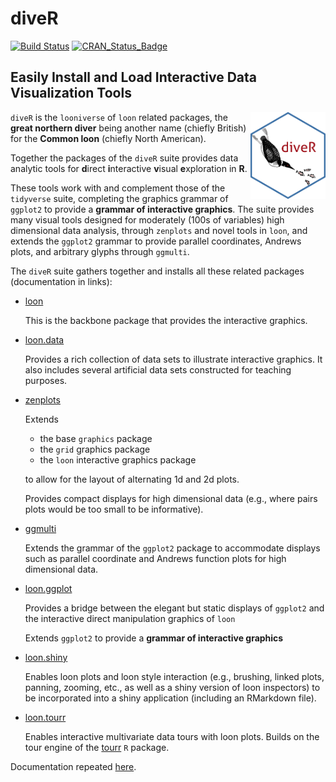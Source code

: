 # diveR 

[![Build Status](https://travis-ci.com/great-northern-diver/diveR.svg?branch=master)](https://travis-ci.com/great-northern-diver/diveR) 
[![CRAN\_Status\_Badge](http://www.r-pkg.org/badges/version/diveR)](https://cran.r-project.org/package=diveR)

## Easily Install and Load Interactive Data Visualization Tools


<img src="man/figures/logo.png" align="right" width="120" />

`diveR` is the `looniverse` of `loon` related packages, the **great northern diver** being another name (chiefly British) for the **Common loon** (chiefly North American). 


Together the packages of the `diveR` suite provides data analytic tools for  **d**irect **i**nteractive **v**isual **e**xploration in **R**.

These tools work with and complement those of the `tidyverse` suite, completing the graphics grammar of `ggplot2` to provide a **grammar of interactive graphics**. The suite provides many visual tools designed for moderately (100s of variables) high dimensional data analysis, through `zenplots` and novel tools in `loon`, and extends the `ggplot2` grammar to provide parallel coordinates, Andrews plots, and arbitrary glyphs through `ggmulti`.

The  `diveR` suite gathers together and installs all these related packages (documentation in links):

- [loon](http://great-northern-diver.github.io/loon/)

  This is the backbone package that provides the interactive graphics.
   
- [loon.data](http://great-northern-diver.github.io/loon.data/)

  Provides a rich collection of data sets to illustrate interactive graphics.  It also includes several artificial data sets constructed for teaching purposes.
  
- [zenplots](http://great-northern-diver.github.io/zenplots/)

  Extends 
  
  - the base `graphics` package
  - the `grid` graphics package
  - the `loon` interactive graphics package
  
  to allow for the layout of alternating 1d and 2d plots.
  
  Provides compact displays for high dimensional data 
  (e.g., where pairs plots would be too small to be informative).

- [ggmulti](http://great-northern-diver.github.io/ggmulti/)

  Extends the grammar of the  `ggplot2` package to accommodate displays such as parallel coordinate and Andrews function plots for high dimensional data.
  
- [loon.ggplot](http://great-northern-diver.github.io/loon.ggplot/)

  Provides a bridge between the elegant but static displays of `ggplot2` and the interactive direct manipulation graphics of `loon`
  
  Extends `ggplot2` to provide a **grammar of interactive graphics**
  
  
- [loon.shiny](http://great-northern-diver.github.io/loon.shiny/)

  Enables loon plots and loon style interaction (e.g., brushing, linked plots, panning, zooming, etc., as well as a shiny version of loon inspectors) to be incorporated into a shiny application (including an RMarkdown file). 

- [loon.tourr](http://great-northern-diver.github.io/loon.tourr/)

  Enables interactive multivariate data tours with loon plots.  Builds on the 
  tour engine of the
  [tourr]( https://CRAN.R-project.org/package=tourr) `R` package. 

Documentation repeated [here](https://great-northern-diver.github.io/diveR/).
